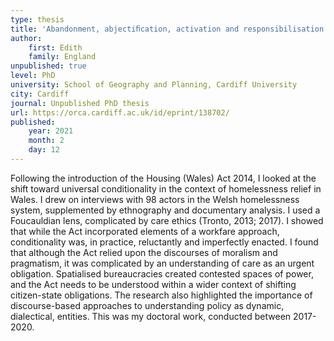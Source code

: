 ```yaml
---
type: thesis
title: 'Abandonment, abjectiﬁcation, activation and responsibilisation: experiences of the shift towards universal conditionality within the Welsh homelessness system following the Housing (Wales) Act 2014'
author:
    first: Edith
    family: England
unpublished: true
level: PhD
university: School of Geography and Planning, Cardiff University
city: Cardiff
journal: Unpublished PhD thesis
url: https://orca.cardiff.ac.uk/id/eprint/138702/
published:
    year: 2021
    month: 2
    day: 12
---
```

Following the introduction of the Housing (Wales) Act 2014, I looked at the shift toward universal conditionality in the context of homelessness relief in Wales. I drew on interviews with 98 actors in the Welsh homelessness system, supplemented by ethnography and documentary analysis. I used a Foucauldian lens, complicated by care ethics (Tronto, 2013; 2017). I showed that while the Act incorporated elements of a workfare approach, conditionality was, in practice, reluctantly and imperfectly enacted. I found that although the Act relied upon the discourses of moralism and pragmatism, it was complicated by an understanding of care as an urgent obligation. Spatialised bureaucracies created contested spaces of power, and the Act needs to be understood within a wider context of shifting citizen-state obligations. The research also highlighted the importance of discourse-based approaches to understanding policy as dynamic, dialectical, entities. This was my doctoral work, conducted between 2017-2020.
